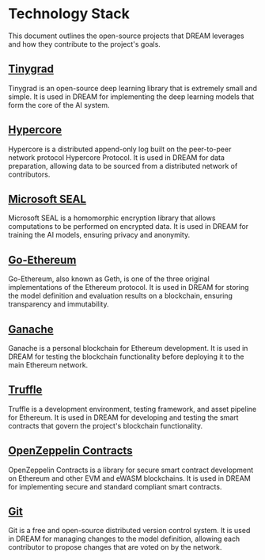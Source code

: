# Technology Stack

This document outlines the open-source projects that DREAM leverages and how they contribute to the project's goals.

## [Tinygrad](https://github.com/tinygrad/tinygrad)

Tinygrad is an open-source deep learning library that is extremely small and simple. It is used in DREAM for implementing the deep learning models that form the core of the AI system.

## [Hypercore](https://github.com/holepunchto/hypercore)

Hypercore is a distributed append-only log built on the peer-to-peer network protocol Hypercore Protocol. It is used in DREAM for data preparation, allowing data to be sourced from a distributed network of contributors.

## [Microsoft SEAL](https://github.com/microsoft/SEAL)

Microsoft SEAL is a homomorphic encryption library that allows computations to be performed on encrypted data. It is used in DREAM for training the AI models, ensuring privacy and anonymity.

## [Go-Ethereum](https://github.com/ethereum/go-ethereum)

Go-Ethereum, also known as Geth, is one of the three original implementations of the Ethereum protocol. It is used in DREAM for storing the model definition and evaluation results on a blockchain, ensuring transparency and immutability.

## [Ganache](https://github.com/trufflesuite/ganache)

Ganache is a personal blockchain for Ethereum development. It is used in DREAM for testing the blockchain functionality before deploying it to the main Ethereum network.

## [Truffle](https://github.com/trufflesuite/truffle)

Truffle is a development environment, testing framework, and asset pipeline for Ethereum. It is used in DREAM for developing and testing the smart contracts that govern the project's blockchain functionality.

## [OpenZeppelin Contracts](https://github.com/OpenZeppelin/openzeppelin-contracts)

OpenZeppelin Contracts is a library for secure smart contract development on Ethereum and other EVM and eWASM blockchains. It is used in DREAM for implementing secure and standard compliant smart contracts.

## [Git](https://github.com/git/git)

Git is a free and open-source distributed version control system. It is used in DREAM for managing changes to the model definition, allowing each contributor to propose changes that are voted on by the network.